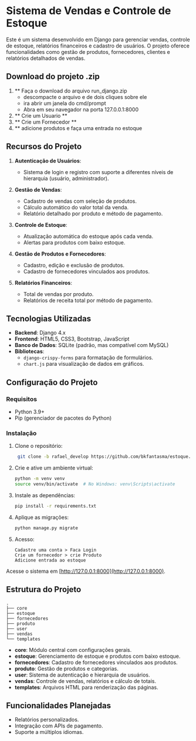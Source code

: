 # Sistema de Vendas e Controle de Estoque

Este é um sistema desenvolvido em Django para gerenciar vendas, controle de estoque, relatórios financeiros e cadastro de usuários. O projeto oferece funcionalidades como gestão de produtos, fornecedores, clientes e relatórios detalhados de vendas.

## Download do projeto .zip

1. ** Faça o download do arquivo run_django.zip
   - descompacte o arquivo e de dois cliques sobre ele
   - ira abrir um janela do cmd/prompt
   - Abra em seu navegador na porta 127.0.0.1:8000
2. ** Crie um Usuario **
3. ** Crie um Fornecedor **
4.  ** adicione produtos e faça uma entrada no estoque

## Recursos do Projeto

1. **Autenticação de Usuários**:
   - Sistema de login e registro com suporte a diferentes níveis de hierarquia (usuário, administrador).

2. **Gestão de Vendas**:
   - Cadastro de vendas com seleção de produtos.
   - Cálculo automático do valor total da venda.
   - Relatório detalhado por produto e método de pagamento.

3. **Controle de Estoque**:
   - Atualização automática do estoque após cada venda.
   - Alertas para produtos com baixo estoque.

4. **Gestão de Produtos e Fornecedores**:
   - Cadastro, edição e exclusão de produtos.
   - Cadastro de fornecedores vinculados aos produtos.

5. **Relatórios Financeiros**:
   - Total de vendas por produto.
   - Relatórios de receita total por método de pagamento.

## Tecnologias Utilizadas

- **Backend**: Django 4.x
- **Frontend**: HTML5, CSS3, Bootstrap, JavaScript
- **Banco de Dados**: SQLite (padrão, mas compatível com MySQL)
- **Bibliotecas**:
  - `django-crispy-forms` para formatação de formulários.
  - `chart.js` para visualização de dados em gráficos.

## Configuração do Projeto

### Requisitos
- Python 3.9+
- Pip (gerenciador de pacotes do Python)

### Instalação

1. Clone o repositório:
   ```bash
    git clone -b rafael_develop https://github.com/bkfantasma/estoque.git
   ```

2. Crie e ative um ambiente virtual:
   ```bash
   python -m venv venv
   source venv/bin/activate  # No Windows: venv\Scripts\activate
   ```

3. Instale as dependências:
   ```bash
   pip install -r requirements.txt
   ```

4. Aplique as migrações:
   ```bash
   python manage.py migrate
   ```

5. Acesso:
   ```
   Cadastre uma conta > Faca Login
   Crie um fornecedor > crie Produto
   Adicione entrada ao estoque 
   ```


Acesse o sistema em [http://127.0.0.1:8000](http://127.0.0.1:8000).

## Estrutura do Projeto

```
.
├── core
├── estoque
├── fornecedores
├── produto
├── user
├── vendas
└── templates
```

- **core**: Módulo central com configurações gerais.
- **estoque**: Gerenciamento de estoque e produtos com baixo estoque.
- **fornecedores**: Cadastro de fornecedores vinculados aos produtos.
- **produto**: Gestão de produtos e categorias.
- **user**: Sistema de autenticação e hierarquia de usuários.
- **vendas**: Controle de vendas, relatórios e cálculo de totais.
- **templates**: Arquivos HTML para renderização das páginas.

## Funcionalidades Planejadas
- Relatórios personalizados.
- Integração com APIs de pagamento.
- Suporte a múltiplos idiomas.
